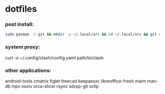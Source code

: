 # dotfiles

### post install:
```sh
sudo pacman -S git && mkdir -p ~/.local/src && cd ~/.local/src && git clone https://github.com/yahngming/dot && bash ~/.local/src/dot/.local/bin/post
```

### system proxy:
curl -o ~/.config/clash/config.yaml path/to/clash

### other applications:
android-tools cmatrix figlet freecad keepassxc libreoffice-fresh maim man-db mpv nsxiv orca-slicer rsync sdrpp-git xclip
